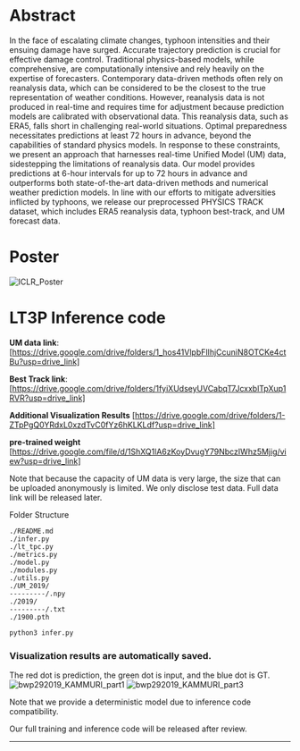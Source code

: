 # Abstract
In the face of escalating climate changes, typhoon intensities and their ensuing damage have surged. Accurate trajectory prediction is crucial for effective damage control. Traditional physics-based models, while comprehensive, are computationally intensive and rely heavily on the expertise of forecasters. Contemporary data-driven methods often rely on reanalysis data, which can be considered to be the closest to the true representation of weather conditions. However, reanalysis data is not produced in real-time and requires time for adjustment because prediction models are calibrated with observational data. This reanalysis data, such as ERA5, falls short in challenging real-world situations. Optimal preparedness necessitates predictions at least 72 hours in advance, beyond the capabilities of standard physics models. In response to these constraints, we present an approach that harnesses real-time Unified Model (UM) data, sidestepping the limitations of reanalysis data. Our model provides predictions at 6-hour intervals for up to 72 hours in advance and outperforms both state-of-the-art data-driven methods and numerical weather prediction models. In line with our efforts to mitigate adversities inflicted by typhoons, we release our preprocessed PHYSICS TRACK dataset, which includes ERA5 reanalysis data, typhoon best-track, and UM forecast data.


# Poster
![ICLR_Poster](https://github.com/iclr2024submit/LT3P/assets/146421749/52d9e6d8-5dc6-41cf-a17b-53f1c6395785)

# LT3P Inference code

**UM data link**: [https://drive.google.com/drive/folders/1_hos41VlpbFIlhjCcuniN8OTCKe4ctBu?usp=drive_link]

**Best Track link**: [https://drive.google.com/drive/folders/1fyiXUdseyUVCabqT7JcxxblTpXup1RVR?usp=drive_link]

**Additional Visualization Results** [https://drive.google.com/drive/folders/1-ZTpPgQ0YRdxL0xzdTvC0fYz6hKLKLdf?usp=drive_link]

**pre-trained weight** [https://drive.google.com/file/d/1ShXQ1lA6zKoyDvugY79NbczIWhz5Mjig/view?usp=drive_link]



Note that because the capacity of UM data is very large, the size that can be uploaded anonymously is limited.  We only disclose test data.
Full data link will be released later.

Folder Structure
```
./README.md
./infer.py
./lt_tpc.py
./metrics.py
./model.py
./modules.py
./utils.py
./UM_2019/
---------/.npy
./2019/
---------/.txt
./1900.pth

```

```bash
python3 infer.py
```

### Visualization results are automatically saved. 

The red dot is prediction, the green dot is input, and the blue dot is GT.
![bwp292019_KAMMURI_part1](https://github.com/iclr2024submit/LT3P/assets/146421749/2707dc71-27fc-4df6-b263-ce8165f0bd8d)
![bwp292019_KAMMURI_part3](https://github.com/iclr2024submit/LT3P/assets/146421749/4f0da225-47eb-4a3b-b4d0-5348284ddc7a)


Note that we provide a deterministic model due to inference code compatibility.

Our full training and inference code will be released after review.
***
